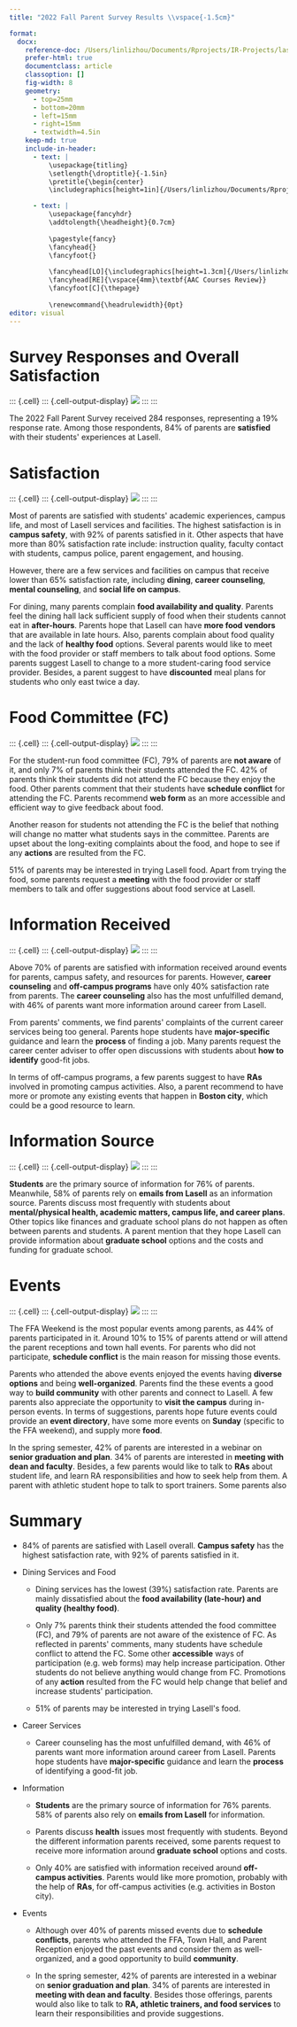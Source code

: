 ```yaml
---
title: "2022 Fall Parent Survey Results \\vspace{-1.5cm}"

format: 
  docx:
    reference-doc: /Users/linlizhou/Documents/Rprojects/IR-Projects/lasell.report.template.docx
    prefer-html: true
    documentclass: article
    classoption: []
    fig-width: 8
    geometry:
      - top=25mm
      - bottom=20mm
      - left=15mm
      - right=15mm
      - textwidth=4.5in
    keep-md: true
    include-in-header:
      - text: |
          \usepackage{titling}
          \setlength{\droptitle}{-1.5in}
          \pretitle{\begin{center}
          \includegraphics[height=1in]{/Users/linlizhou/Documents/Rprojects/IR.png}\LARGE\\}

      - text: |
          \usepackage{fancyhdr}
          \addtolength{\headheight}{0.7cm}
    
          \pagestyle{fancy} 
          \fancyhead{}
          \fancyfoot{}
    
          \fancyhead[LO]{\includegraphics[height=1.3cm]{/Users/linlizhou/Documents/Rprojects/IR.png}}
          \fancyhead[RE]{\vspace{4mm}\textbf{AAC Courses Review}}
          \fancyfoot[C]{\thepage}
    
          \renewcommand{\headrulewidth}{0pt}
editor: visual
---
```






















# Survey Responses and Overall Satisfaction







::: {.cell}
::: {.cell-output-display}
![](ParentSurvey_files/figure-docx/report_responserate.overall-1.png)
:::
:::


The 2022 Fall Parent Survey received 284 responses, representing a 19% response rate. Among those respondents, 84% of parents are __satisfied__ with their students' experiences at Lasell.

# Satisfaction









::: {.cell}
::: {.cell-output-display}
![](ParentSurvey_files/figure-docx/report_satis-1.png)
:::
:::


Most of parents are satisfied with students' academic experiences, campus life, and most of Lasell services and facilities. The highest satisfaction is in **campus safety**, with 92% of parents satisfied in it. Other aspects that have more than 80% satisfaction rate include: instruction quality, faculty contact with students, campus police, parent engagement, and housing.

However, there are a few services and facilities on campus that receive lower than 65% satisfaction rate, including __dining__, __career counseling__, __mental counseling__, and __social life on campus__.





For dining, many parents complain __food availability and quality__. Parents feel the dining hall lack sufficient supply of food when their students cannot eat in __after-hours__. Parents hope that Lasell can have __more food vendors__ that are available in late hours. Also, parents complain about food quality and the lack of __healthy food__ options. Several parents would like to meet with the food provider or staff members to talk about food options. Some parents suggest Lasell to change to a more student-caring food service provider. Besides, a parent suggest to have __discounted__ meal plans for students who only east twice a day.


# Food Committee (FC)








::: {.cell}
::: {.cell-output-display}
![](ParentSurvey_files/figure-docx/report_fd-1.png)
:::
:::


For the student-run food committee (FC), 79% of parents are __not aware__ of it, and only 7% of parents think their students attended the FC. 42% of parents think their students did not attend the FC because they enjoy the food. 
Other parents comment that their students have __schedule conflict__ for attending the FC. Parents recommend __web form__ as an more accessible and efficient way to give feedback about food.

Another reason for students not attending the FC is the belief that nothing will change no matter what students says in the committee. Parents are upset about the long-exiting complaints about the food, and hope to see if any __actions__ are resulted from the FC. 

51% of parents may be interested in trying Lasell food. Apart from trying the food, some parents request a __meeting__ with the food provider or staff members to talk and offer suggestions about food service at Lasell.






# Information Received









::: {.cell}
::: {.cell-output-display}
![](ParentSurvey_files/figure-docx/report_info.recv-1.png)
:::
:::


Above 70% of parents are satisfied with information received around events for parents, campus safety, and resources for parents. However, **career counseling** and **off-campus programs** have only 40% satisfaction rate from parents. The **career counseling** also has the most unfulfilled demand, with 46% of parents want more information around career from Lasell.

From parents' comments, we find parents' complaints of the current career services being too general. Parents hope students have __major-specific__ guidance and learn the __process__ of finding a job. Many parents request the career center adviser to offer open discussions with students about __how to identify__ good-fit jobs.





In terms of off-campus programs, a few parents suggest to have __RAs__ involved in promoting campus activities. Also, a parent recommend to have more or promote any existing events that happen in __Boston city__, which could be a good resource to learn. 


# Information Source


::: {.cell}
::: {.cell-output-display}
![](ParentSurvey_files/figure-docx/report_inforely.conv-1.png)
:::
:::


**Students** are the primary source of information for 76% of parents. Meanwhile, 58% of parents rely on **emails from Lasell** as an information source. Parents discuss most frequently with students about **mental/physical health, academic matters, campus life, and career plans**. Other topics like finances and graduate school plans do not happen as often between parents and students. A parent mention that they hope Lasell can provide information about __graduate school__ options and the costs and funding for graduate school.

# Events






::: {.cell}
::: {.cell-output-display}
![](ParentSurvey_files/figure-docx/report_event-1.png)
:::
:::




The FFA Weekend is the most popular events among parents, as 44% of parents participated in it. Around 10% to 15% of parents attend or will attend the parent receptions and town hall events. For parents who did not participate, __schedule conflict__ is the main reason for missing those events. 

Parents who attended the above events enjoyed the events having __diverse options__ and being __well-organized__. Parents find the these events a good way to __build community__ with other parents and connect to Lasell. A few parents also appreciate the opportunity to __visit the campus__ during in-person events. In terms of suggestions, parents hope future events could provide an __event directory__, have some more events on __Sunday__ (specific to the FFA weekend), and supply more __food__.

In the spring semester, 42% of parents are interested in a webinar on __senior graduation and plan__. 34% of parents are interested in __meeting with dean and faculty__. Besides, a few parents would like to talk to __RAs__ about student life, and learn RA responsibilities and how to seek help from them. A parent with athletic student hope to talk to sport trainers. Some parents also 
 

# Summary

+ 84% of parents are satisfied with Lasell overall. __Campus safety__ has the highest satisfaction rate, with 92% of parents satisfied in it.


+ Dining Services and Food

  + Dining services has the lowest (39%) satisfaction rate. Parents are mainly dissatisfied about the __food availability (late-hour) and quality (healthy food)__.  

  + Only 7% parents think their students attended the food committee (FC), and 79% of parents are not aware of the existence of FC. As reflected in parents' comments, many students have schedule conflict to attend the FC. Some other __accessible__ ways of participation (e.g. web forms) may help increase participation. Other students do not believe anything would change from FC. Promotions of any __action__ resulted from the FC would help change that belief and increase students' participation.

  + 51% of parents may be interested in trying Lasell's food.
  

+ Career Services
  
  + Career counseling has the most unfulfilled demand, with 46% of parents want more information around career from Lasell. Parents hope students have __major-specific__ guidance and learn the __process__ of identifying a good-fit job.


+ Information

  + __Students__ are the primary source of information for 76% parents. 58% of parents also rely on __emails from Lasell__ for information. 
  
  + Parents discuss __health__ issues most frequently with students. Beyond the different information parents received, some parents request to receive more information around __graduate school__ options and costs.
  
  + Only 40% are satisfied with information received around __off-campus activities__. Parents would like more promotion, probably with the help of __RAs__, for off-campus activities (e.g. activities in Boston city). 
  
  
+ Events

  + Although over 40% of parents missed events due to __schedule conflicts__, parents who attended the FFA, Town Hall, and Parent Reception enjoyed the past events and consider them as well-organized, and a good opportunity to build __community__. 
  
  + In the spring semester, 42% of parents are interested in a webinar on __senior graduation and plan__. 34% of parents are interested in __meeting with dean and faculty__. Besides those offerings, parents would also like to talk to __RA, athletic trainers, and food services__ to learn their responsibilities and provide suggestions. 
